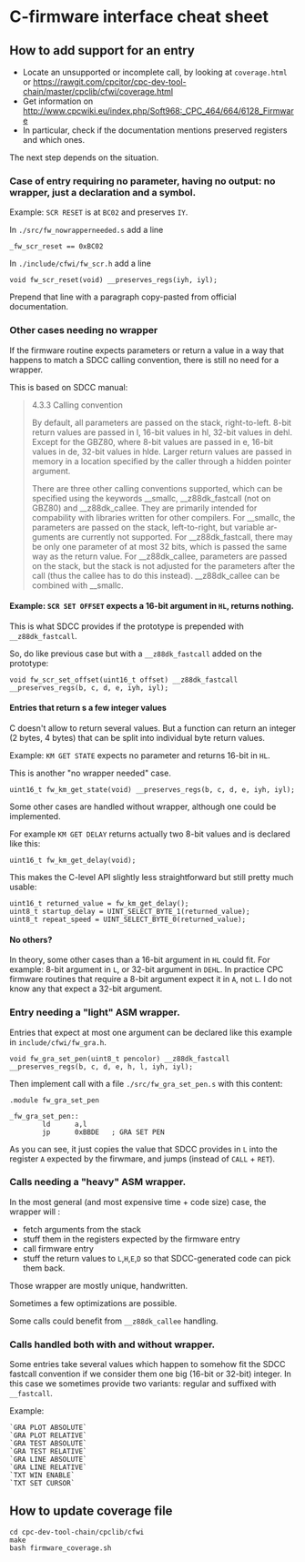 # C-firmware interface cheat sheet

## How to add support for an entry

* Locate an unsupported or incomplete call, by looking at `coverage.html` or https://rawgit.com/cpcitor/cpc-dev-tool-chain/master/cpclib/cfwi/coverage.html
* Get information on http://www.cpcwiki.eu/index.php/Soft968:_CPC_464/664/6128_Firmware
* In particular, check if the documentation mentions preserved registers and which ones.

The next step depends on the situation.

### Case of entry requiring no parameter, having no output: no wrapper, just a declaration and a symbol.

Example: `SCR RESET` is at `BC02` and preserves `IY`.

In `./src/fw_nowrapperneeded.s` add a line

    _fw_scr_reset == 0xBC02

In `./include/cfwi/fw_scr.h` add a line

    void fw_scr_reset(void) __preserves_regs(iyh, iyl);

Prepend that line with a paragraph copy-pasted from official documentation.

### Other cases needing no wrapper

If the firmware routine expects parameters or return a value in a way that happens to match a SDCC calling convention, there is still no need for a wrapper.

This is based on SDCC manual:

> 4.3.3 Calling convention
>
> By default, all parameters are passed on the stack,
> right-to-left. 8-bit return values are passed in l, 16-bit values in
> hl, 32-bit values in dehl. Except for the GBZ80, where 8-bit values
> are passed in e, 16-bit values in de, 32-bit values in hlde. Larger
> return values are passed in memory in a location specified by the
> caller through a hidden pointer argument.
>
> There are three other calling conventions supported, which can be
> specified using the keywords __smallc, __z88dk_fastcall (not on
> GBZ80) and __z88dk_callee. They are primarily intended for
> compability with libraries written for other compilers. For
> __smallc, the parameters are passed on the stack, left-to-right, but
> variable ar- guments are currently not supported. For
> __z88dk_fastcall, there may be only one parameter of at most 32
> bits, which is passed the same way as the return value. For
> __z88dk_callee, parameters are passed on the stack, but the stack is
> not adjusted for the parameters after the call (thus the callee has
> to do this instead). __z88dk_callee can be combined with __smallc.

#### Example: `SCR SET OFFSET` expects a 16-bit argument in `HL`, returns nothing.

This is what SDCC provides if the prototype is prepended with `__z88dk_fastcall`.

So, do like previous case but with a `__z88dk_fastcall` added on the prototype:

    void fw_scr_set_offset(uint16_t offset) __z88dk_fastcall __preserves_regs(b, c, d, e, iyh, iyl);

#### Entries that return s a few integer values

C doesn't allow to return several values.  But a function can return an integer (2 bytes, 4 bytes) that can be split into individual byte return values.

Example: `KM GET STATE` expects no parameter and returns 16-bit in `HL`.

This is another "no wrapper needed" case.

    uint16_t fw_km_get_state(void) __preserves_regs(b, c, d, e, iyh, iyl);

Some other cases are handled without wrapper, although one could be implemented.

For example `KM GET DELAY` returns actually two 8-bit values and is declared like this:

    uint16_t fw_km_get_delay(void);

This makes the C-level API slightly less straightforward but still pretty much usable:

    uint16_t returned_value = fw_km_get_delay();
    uint8_t startup_delay = UINT_SELECT_BYTE_1(returned_value);
    uint8_t repeat_speed = UINT_SELECT_BYTE_0(returned_value);

#### No others?

In theory, some other cases than a 16-bit argument in `HL` could fit.  For example: 8-bit argument in `L`, or 32-bit argument in `DEHL`.  In practice CPC firmware routines that require a 8-bit argument expect it in `A`, not `L`.  I do not know any that expect a 32-bit argument.

### Entry needing a "light" ASM wrapper.

Entries that expect at most one argument can be declared like this example in `include/cfwi/fw_gra.h`.

    void fw_gra_set_pen(uint8_t pencolor) __z88dk_fastcall __preserves_regs(b, c, d, e, h, l, iyh, iyl);

Then implement call with a file `./src/fw_gra_set_pen.s` with this content:

    .module fw_gra_set_pen

    _fw_gra_set_pen::
            ld      a,l
            jp      0xBBDE   ; GRA SET PEN

As you can see, it just copies the value that SDCC provides in `L` into the register `A` expected by the firwmare, and jumps (instead of `CALL` + `RET`).

### Calls needing a "heavy" ASM wrapper.

In the most general (and most expensive time + code size) case, the wrapper will :

* fetch arguments from the stack
* stuff them in the registers expected by the firmware entry
* call firmware entry
* stuff the return values to `L`,`H`,`E`,`D` so that SDCC-generated code can pick them back.

Those wrapper are mostly unique, handwritten.

Sometimes a few optimizations are possible.

Some calls could benefit from `__z88dk_callee` handling.

### Calls handled both with and without wrapper.

Some entries take several values which happen to somehow fit the SDCC fastcall convention if we consider them one big (16-bit or 32-bit) integer.  In this case we sometimes provide two variants: regular and suffixed with `__fastcall`.

Example:

	`GRA PLOT ABSOLUTE`
	`GRA PLOT RELATIVE`
	`GRA TEST ABSOLUTE`
	`GRA TEST RELATIVE`
	`GRA LINE ABSOLUTE`
	`GRA LINE RELATIVE`
	`TXT WIN ENABLE`
	`TXT SET CURSOR`

## How to update coverage file

    cd cpc-dev-tool-chain/cpclib/cfwi
    make
    bash firmware_coverage.sh
